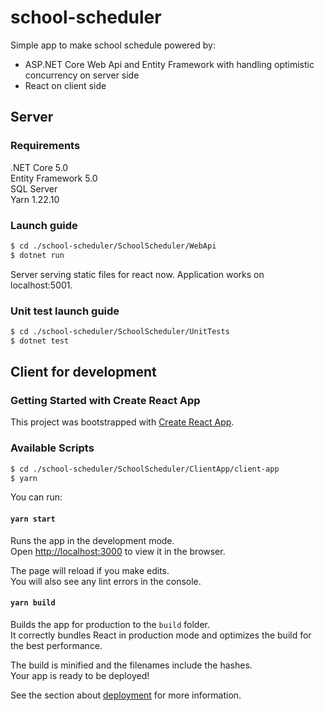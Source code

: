 # school-scheduler

Simple app to make school schedule powered by: 
* ASP.NET Core Web Api and Entity Framework with handling optimistic concurrency on server side 
* React on client side

## Server

### Requirements
.NET Core 5.0<br/>
Entity Framework 5.0 <br/>
SQL Server<br/>
Yarn 1.22.10 <br/>

### Launch guide
```bash
$ cd ./school-scheduler/SchoolScheduler/WebApi
$ dotnet run
```
Server serving static files for react now. Application works on localhost:5001.

### Unit test launch guide
```bash
$ cd ./school-scheduler/SchoolScheduler/UnitTests
$ dotnet test
```

## Client for development

### Getting Started with Create React App

This project was bootstrapped with [Create React App](https://github.com/facebook/create-react-app).

### Available Scripts

```bash
$ cd ./school-scheduler/SchoolScheduler/ClientApp/client-app
$ yarn 
```
You can run:

#### `yarn start`

Runs the app in the development mode.\
Open [http://localhost:3000](http://localhost:3000) to view it in the browser.

The page will reload if you make edits.\
You will also see any lint errors in the console.


#### `yarn build`

Builds the app for production to the `build` folder.\
It correctly bundles React in production mode and optimizes the build for the best performance.

The build is minified and the filenames include the hashes.\
Your app is ready to be deployed!

See the section about [deployment](https://facebook.github.io/create-react-app/docs/deployment) for more information.

